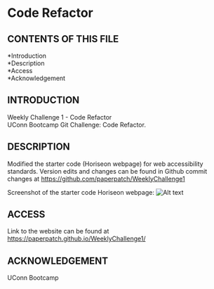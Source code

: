 # Code Refactor

CONTENTS OF THIS FILE
------------------------------

*Introduction <br />
*Description <br />
*Access <br />
*Acknowledgement <br />


INTRODUCTION
------------------------------

Weekly Challenge 1 - Code Refactor <br />
UConn Bootcamp Git Challenge: Code Refactor.


DESCRIPTION
------------------------------

Modified the starter code (Horiseon webpage) for web accessibility standards. Version edits and changes can be found in Github commit changes at https://github.com/paperpatch/WeeklyChallenge1

Screenshot of the starter code Horiseon webpage: ![Alt text](./assets/images/screenshot.png "screenshot") 


ACCESS
------------------------------

Link to the website can be found at https://paperpatch.github.io/WeeklyChallenge1/


ACKNOWLEDGEMENT
------------------------------

UConn Bootcamp